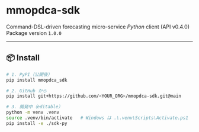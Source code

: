 # mmopdca-sdk

Command-DSL-driven forecasting micro-service *Python* client (API v0.4.0)  
Package version `1.0.0`

---

## 📦 Install

```bash
# 1. PyPI（公開後）
pip install mmopdca_sdk

# 2. GitHub から
pip install git+https://github.com/<YOUR_ORG>/mmopdca-sdk.git@main

# 3. 開発中（editable）
python -m venv .venv
source .venv/bin/activate   # Windows は .\.venv\Scripts\Activate.ps1
pip install -e ./sdk-py
